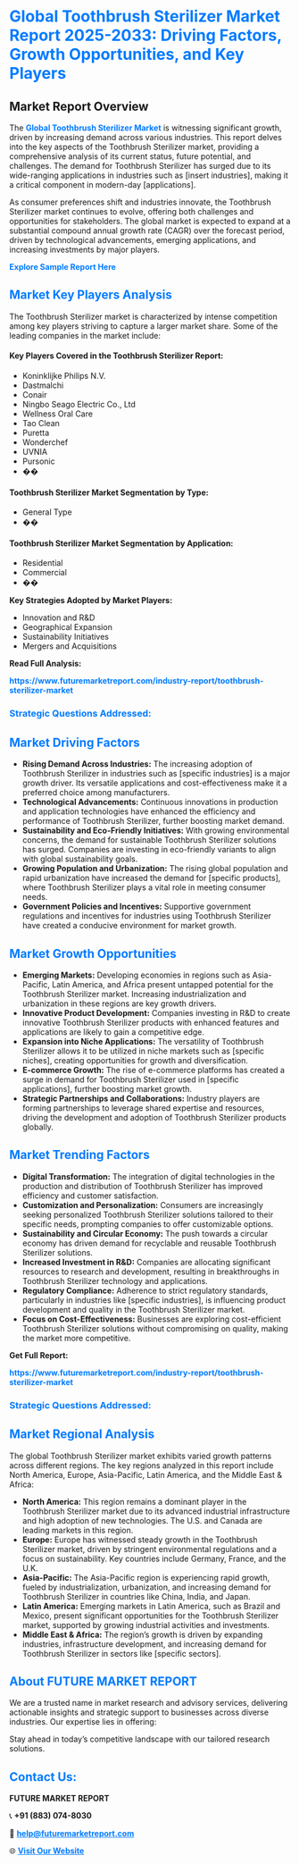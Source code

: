 <h1 style="color: #007BFF;">Global Toothbrush Sterilizer Market Report 2025-2033: Driving Factors, Growth Opportunities, and Key Players</h1>

<section id="overview">
<h2>Market Report Overview</h2>
<p>The <a href="https://www.futuremarketreport.com/industry-report/toothbrush-sterilizer-market" style="color: #007BFF; text-decoration: none;"><strong>Global Toothbrush Sterilizer Market</strong></a> is witnessing significant growth, driven by increasing demand across various industries. This report delves into the key aspects of the Toothbrush Sterilizer market, providing a comprehensive analysis of its current status, future potential, and challenges. The demand for Toothbrush Sterilizer has surged due to its wide-ranging applications in industries such as [insert industries], making it a critical component in modern-day [applications].</p>
<p>As consumer preferences shift and industries innovate, the Toothbrush Sterilizer market continues to evolve, offering both challenges and opportunities for stakeholders. The global market is expected to expand at a substantial compound annual growth rate (CAGR) over the forecast period, driven by technological advancements, emerging applications, and increasing investments by major players.</p>
</section>

<section id="overview">
<p><a href="https://www.futuremarketreport.com/request-sample/reportId=117828" style="color: #007BFF; text-decoration: none;"><strong>Explore Sample Report Here</strong></a></p>
</section>

<section id="key-players">
<h2 style="color: #007BFF;">Market Key Players Analysis</h2>
<p>The Toothbrush Sterilizer market is characterized by intense competition among key players striving to capture a larger market share. Some of the leading companies in the market include:</p>
<h4>Key Players Covered in the Toothbrush Sterilizer Report:</h4>
<ul><li>Koninklijke Philips N.V.</li><li>Dastmalchi</li><li>Conair</li><li>Ningbo Seago Electric Co., Ltd</li><li>Wellness Oral Care</li><li>Tao Clean</li><li>Puretta</li><li>Wonderchef</li><li>UVNIA</li><li>Pursonic</li><li>��</li></ul>
<h4>Toothbrush Sterilizer Market Segmentation by Type:</h4>
<ul><li>General Type</li><li>��</li></ul>

<h4>Toothbrush Sterilizer Market Segmentation by Application:</h4>
<ul><li>Residential</li><li>Commercial</li><li>��</li></ul>
<p><strong>Key Strategies Adopted by Market Players:</strong></p>
<ul>
<li>Innovation and R&D</li>
<li>Geographical Expansion</li>
<li>Sustainability Initiatives</li>
<li>Mergers and Acquisitions</li>
</ul>
</section>

<section>
<p><strong>Read Full Analysis: </strong></p><a href="https://www.futuremarketreport.com/industry-report/toothbrush-sterilizer-market" style="color: #007BFF; text-decoration: none;"><strong>https://www.futuremarketreport.com/industry-report/toothbrush-sterilizer-market</strong></a>
<h3 style="color: #007BFF;">Strategic Questions Addressed:</h3>
</section>

<section id="driving-factors">
<h2 style="color: #007BFF;">Market Driving Factors</h2>
<ul>
<li><strong>Rising Demand Across Industries:</strong> The increasing adoption of Toothbrush Sterilizer in industries such as [specific industries] is a major growth driver. Its versatile applications and cost-effectiveness make it a preferred choice among manufacturers.</li>
<li><strong>Technological Advancements:</strong> Continuous innovations in production and application technologies have enhanced the efficiency and performance of Toothbrush Sterilizer, further boosting market demand.</li>
<li><strong>Sustainability and Eco-Friendly Initiatives:</strong> With growing environmental concerns, the demand for sustainable Toothbrush Sterilizer solutions has surged. Companies are investing in eco-friendly variants to align with global sustainability goals.</li>
<li><strong>Growing Population and Urbanization:</strong> The rising global population and rapid urbanization have increased the demand for [specific products], where Toothbrush Sterilizer plays a vital role in meeting consumer needs.</li>
<li><strong>Government Policies and Incentives:</strong> Supportive government regulations and incentives for industries using Toothbrush Sterilizer have created a conducive environment for market growth.</li>
</ul>
</section>

<section id="growth-opportunities">
<h2 style="color: #007BFF;">Market Growth Opportunities</h2>
<ul>
<li><strong>Emerging Markets:</strong> Developing economies in regions such as Asia-Pacific, Latin America, and Africa present untapped potential for the Toothbrush Sterilizer market. Increasing industrialization and urbanization in these regions are key growth drivers.</li>
<li><strong>Innovative Product Development:</strong> Companies investing in R&D to create innovative Toothbrush Sterilizer products with enhanced features and applications are likely to gain a competitive edge.</li>
<li><strong>Expansion into Niche Applications:</strong> The versatility of Toothbrush Sterilizer allows it to be utilized in niche markets such as [specific niches], creating opportunities for growth and diversification.</li>
<li><strong>E-commerce Growth:</strong> The rise of e-commerce platforms has created a surge in demand for Toothbrush Sterilizer used in [specific applications], further boosting market growth.</li>
<li><strong>Strategic Partnerships and Collaborations:</strong> Industry players are forming partnerships to leverage shared expertise and resources, driving the development and adoption of Toothbrush Sterilizer products globally.</li>
</ul>
</section>

<section id="trending-factors">
<h2 style="color: #007BFF;">Market Trending Factors</h2>
<ul>
<li><strong>Digital Transformation:</strong> The integration of digital technologies in the production and distribution of Toothbrush Sterilizer has improved efficiency and customer satisfaction.</li>
<li><strong>Customization and Personalization:</strong> Consumers are increasingly seeking personalized Toothbrush Sterilizer solutions tailored to their specific needs, prompting companies to offer customizable options.</li>
<li><strong>Sustainability and Circular Economy:</strong> The push towards a circular economy has driven demand for recyclable and reusable Toothbrush Sterilizer solutions.</li>
<li><strong>Increased Investment in R&D:</strong> Companies are allocating significant resources to research and development, resulting in breakthroughs in Toothbrush Sterilizer technology and applications.</li>
<li><strong>Regulatory Compliance:</strong> Adherence to strict regulatory standards, particularly in industries like [specific industries], is influencing product development and quality in the Toothbrush Sterilizer market.</li>
<li><strong>Focus on Cost-Effectiveness:</strong> Businesses are exploring cost-efficient Toothbrush Sterilizer solutions without compromising on quality, making the market more competitive.</li>
</ul>
</section>

<section>
<p><strong>Get Full Report: </strong></p><a href="https://www.futuremarketreport.com/industry-report/toothbrush-sterilizer-market" style="color: #007BFF; text-decoration: none;"><strong>https://www.futuremarketreport.com/industry-report/toothbrush-sterilizer-market</strong></a>
<h3 style="color: #007BFF;">Strategic Questions Addressed:</h3>
</section>


<section id="regional-analysis">
<h2 style="color: #007BFF;">Market Regional Analysis</h2>
<p>The global Toothbrush Sterilizer market exhibits varied growth patterns across different regions. The key regions analyzed in this report include North America, Europe, Asia-Pacific, Latin America, and the Middle East & Africa:</p>
<ul>
<li><strong>North America:</strong> This region remains a dominant player in the Toothbrush Sterilizer market due to its advanced industrial infrastructure and high adoption of new technologies. The U.S. and Canada are leading markets in this region.</li>
<li><strong>Europe:</strong> Europe has witnessed steady growth in the Toothbrush Sterilizer market, driven by stringent environmental regulations and a focus on sustainability. Key countries include Germany, France, and the U.K.</li>
<li><strong>Asia-Pacific:</strong> The Asia-Pacific region is experiencing rapid growth, fueled by industrialization, urbanization, and increasing demand for Toothbrush Sterilizer in countries like China, India, and Japan.</li>
<li><strong>Latin America:</strong> Emerging markets in Latin America, such as Brazil and Mexico, present significant opportunities for the Toothbrush Sterilizer market, supported by growing industrial activities and investments.</li>
<li><strong>Middle East & Africa:</strong> The region’s growth is driven by expanding industries, infrastructure development, and increasing demand for Toothbrush Sterilizer in sectors like [specific sectors].</li>
</ul>
</section>

<footer>
<h2 style="color: #007BFF;">About FUTURE MARKET REPORT</h2>
<p>We are a trusted name in market research and advisory services, delivering actionable insights and strategic support to businesses across diverse industries. Our expertise lies in offering:</p>

<p>Stay ahead in today’s competitive landscape with our tailored research solutions.</p>

<h2 style="color: #007BFF;">Contact Us:</h2>
<p><strong>FUTURE MARKET REPORT</strong></p>
<p>📞 <strong>+91 (883) 074-8030</strong></p>
<p>📧 <strong><a href="mailto:help@futuremarketreport.com" style="color: #007BFF;">help@futuremarketreport.com</a></strong></p>
<p>🌐 <strong><a href="https://www.futuremarketreport.com/" style="color: #007BFF;">Visit Our Website</a></strong></p>
</footer>